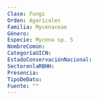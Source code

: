 ```yaml
---
Clase: Fungi
Orden: Agaricales
Familia: Mycenaceae
Género: 
Especie: Mycena sp. 5
NombreComún: 
CategoríaUICN: 
EstadoConservaciónNacional: 
SectorenlaRBHH: 
Presencia: 
TipoDeDato: 
Fuente: ""
---
```


